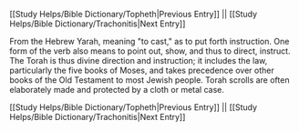 [[Study Helps/Bible Dictionary/Topheth|Previous Entry]]  ||  [[Study Helps/Bible Dictionary/Trachonitis|Next Entry]]

 From the Hebrew Yarah, meaning "to cast," as to put forth instruction. One form of the verb also means to point out, show, and thus to direct, instruct. The Torah is thus divine direction and instruction; it includes the law, particularly the five books of Moses, and takes precedence over other books of the Old Testament to most Jewish people. Torah scrolls are often elaborately made and protected by a cloth or metal case.

[[Study Helps/Bible Dictionary/Topheth|Previous Entry]]  ||  [[Study Helps/Bible Dictionary/Trachonitis|Next Entry]]